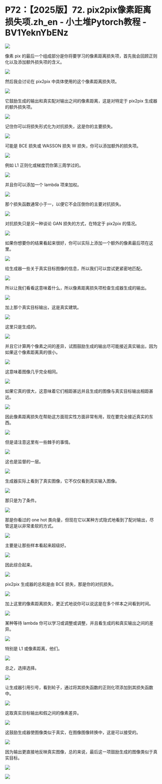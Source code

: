 # P72：【2025版】72. pix2pix像素距离损失项.zh_en - 小土堆Pytorch教程 - BV1YeknYbENz

![](img/27cde80aadc413ff7229fb2a10a861bd_0.png)

像素 pix 的最后一个组成部分是你将要学习的像素距离损失项，首先我会回顾正则化以及添加额外损失项的含义。



![](img/27cde80aadc413ff7229fb2a10a861bd_2.png)

然后我会讨论在 pix2pix 中具体使用的这个像素距离损失项。

![](img/27cde80aadc413ff7229fb2a10a861bd_4.png)

它鼓励生成的输出和真实配对输出之间的像素距离，这是对特定于 pix2pix 生成器的额外损失项。

![](img/27cde80aadc413ff7229fb2a10a861bd_6.png)

记住你可以将损失形式化为对抗损失，这是你的主要损失。

![](img/27cde80aadc413ff7229fb2a10a861bd_8.png)

可能是 BCE 损失或 WASSON 损失 W 损失，你可以添加额外的损失项。

![](img/27cde80aadc413ff7229fb2a10a861bd_10.png)

例如 L1 正则化或梯度罚你第三周学过的。

![](img/27cde80aadc413ff7229fb2a10a861bd_12.png)

并且你可以添加一个 lambda 项来加权。

![](img/27cde80aadc413ff7229fb2a10a861bd_14.png)

那个损失函数通常小于一，以便它不会压倒你的主要对抗损失。

![](img/27cde80aadc413ff7229fb2a10a861bd_16.png)

对抗损失只是另一种谈论 GAN 损失的方式，在特定于 pix2pix 的情况。

![](img/27cde80aadc413ff7229fb2a10a861bd_18.png)

如果你想要你的结果看起来很好，你可以实际上添加一个额外的像素最后项在这里。

![](img/27cde80aadc413ff7229fb2a10a861bd_20.png)

给生成器一些关于真实目标图像的信息，所以我们可以尝试更紧密地匹配。

![](img/27cde80aadc413ff7229fb2a10a861bd_22.png)

所以让我们看看这意味着什么，所以像素距离损失项检查生成器生成的输出。

![](img/27cde80aadc413ff7229fb2a10a861bd_24.png)

加上那个真实目标输出，这是真实建筑。

![](img/27cde80aadc413ff7229fb2a10a861bd_26.png)

这里只是生成的。

![](img/27cde80aadc413ff7229fb2a10a861bd_28.png)

并且它计算两个像素之间的差异，试图鼓励生成的输出尽可能接近真实输出，因为如果这个像素距离真的很小。

![](img/27cde80aadc413ff7229fb2a10a861bd_30.png)

这意味着图像几乎完全相同。

![](img/27cde80aadc413ff7229fb2a10a861bd_32.png)

如果它真的很大，这意味着它们相距甚远并且生成的图像与真实目标输出相距甚远。

![](img/27cde80aadc413ff7229fb2a10a861bd_34.png)

因此像素距离损失在帮助这方面现实性方面非常有用，现在要完全接近真实的东西。

![](img/27cde80aadc413ff7229fb2a10a861bd_36.png)

但是请注意这里有一些棘手的事情。

![](img/27cde80aadc413ff7229fb2a10a861bd_38.png)

这也是监督的一层。

![](img/27cde80aadc413ff7229fb2a10a861bd_40.png)

生成器实际上看到了真实图像，它不仅仅看到真实输入图像。

![](img/27cde80aadc413ff7229fb2a10a861bd_42.png)

那只是为了条件。

![](img/27cde80aadc413ff7229fb2a10a861bd_44.png)

那是你看过的 one hot 类向量，但现在它以某种方式隐式地看到了配对输出，尽管这是以非常柔软的方式。



![](img/27cde80aadc413ff7229fb2a10a861bd_46.png)

主要是让那些样本看起来超级好。

![](img/27cde80aadc413ff7229fb2a10a861bd_48.png)

因此综合起来。

![](img/27cde80aadc413ff7229fb2a10a861bd_50.png)

pix2pix 生成器的总和是由 BCE 损失，那是你的对抗损失。

![](img/27cde80aadc413ff7229fb2a10a861bd_52.png)

加上这里的像素距离损失，更正式地说你可以说这是在多个样本之间看到时间。

![](img/27cde80aadc413ff7229fb2a10a861bd_54.png)

某种等待 lambda 你可以学习或调整或调整，并且看生成的和真实输出之间的差异。

![](img/27cde80aadc413ff7229fb2a10a861bd_56.png)

特别是 L1 或像素距离，他们。

![](img/27cde80aadc413ff7229fb2a10a861bd_58.png)

总之，选择选择。

![](img/27cde80aadc413ff7229fb2a10a861bd_60.png)

让生成器引用引号，看到轮子，通过将其损失函数的正则化项添加到其损失函数中。

![](img/27cde80aadc413ff7229fb2a10a861bd_62.png)

这取真实目标输出和假之间的像素差异。

![](img/27cde80aadc413ff7229fb2a10a861bd_64.png)

这鼓励生成器使图像类似于真实，在图像图像转换中，这是可以接受的。

![](img/27cde80aadc413ff7229fb2a10a861bd_66.png)

因为输出更直接地反映真实图像，总的来说，最后这一项鼓励生成的图像类似于真实目标。

![](img/27cde80aadc413ff7229fb2a10a861bd_68.png)

![](img/27cde80aadc413ff7229fb2a10a861bd_69.png)